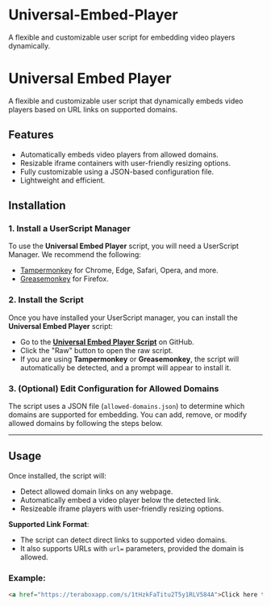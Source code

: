 # Universal-Embed-Player
A flexible and customizable user script for embedding video players dynamically.

# Universal Embed Player

A flexible and customizable user script that dynamically embeds video players based on URL links on supported domains.

## Features

- Automatically embeds video players from allowed domains.
- Resizable iframe containers with user-friendly resizing options.
- Fully customizable using a JSON-based configuration file.
- Lightweight and efficient.

## Installation

### 1. Install a UserScript Manager

To use the **Universal Embed Player** script, you will need a UserScript Manager. We recommend the following:

- [Tampermonkey](https://www.tampermonkey.net/) for Chrome, Edge, Safari, Opera, and more.
- [Greasemonkey](https://addons.mozilla.org/en-US/firefox/addon/greasemonkey/) for Firefox.

### 2. Install the Script

Once you have installed your UserScript manager, you can install the **Universal Embed Player** script:

- Go to the **[Universal Embed Player Script](https://github.com/DeadShot472/Universal-Embed-Player/blob/main/src/universal-embed-player.user.js)** on GitHub.
- Click the "Raw" button to open the raw script.
- If you are using **Tampermonkey** or **Greasemonkey**, the script will automatically be detected, and a prompt will appear to install it.

### 3. (Optional) Edit Configuration for Allowed Domains

The script uses a JSON file (`allowed-domains.json`) to determine which domains are supported for embedding. You can add, remove, or modify allowed domains by following the steps below.

---

## Usage

Once installed, the script will:

- Detect allowed domain links on any webpage.
- Automatically embed a video player below the detected link.
- Resizeable iframe players with user-friendly resizing options.

**Supported Link Format**:
- The script can detect direct links to supported video domains.
- It also supports URLs with `url=` parameters, provided the domain is allowed.

### Example:
```html
<a href="https://teraboxapp.com/s/1tHzkFaTitu2T5y1RLV584A">Click here to view video</a>
